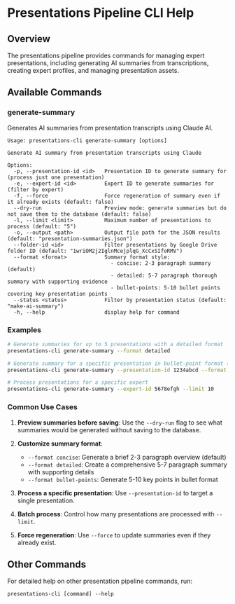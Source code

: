 # Presentations Pipeline CLI Help

## Overview

The presentations pipeline provides commands for managing expert presentations, including generating AI summaries from transcriptions, creating expert profiles, and managing presentation assets.

## Available Commands

### generate-summary

Generates AI summaries from presentation transcripts using Claude AI.

```
Usage: presentations-cli generate-summary [options]

Generate AI summary from presentation transcripts using Claude

Options:
  -p, --presentation-id <id>   Presentation ID to generate summary for (process just one presentation)
  -e, --expert-id <id>         Expert ID to generate summaries for (filter by expert)
  -f, --force                  Force regeneration of summary even if it already exists (default: false)
  --dry-run                    Preview mode: generate summaries but do not save them to the database (default: false)
  -l, --limit <limit>          Maximum number of presentations to process (default: "5")
  -o, --output <path>          Output file path for the JSON results (default: "presentation-summaries.json")
  --folder-id <id>             Filter presentations by Google Drive folder ID (default: "1wriOM2j2IglnMcejplqG_XcCxSIfoRMV")
  --format <format>            Summary format style:
                                 - concise: 2-3 paragraph summary (default)
                                 - detailed: 5-7 paragraph thorough summary with supporting evidence
                                 - bullet-points: 5-10 bullet points covering key presentation points
  --status <status>            Filter by presentation status (default: "make-ai-summary")
  -h, --help                   display help for command
```

### Examples

```bash
# Generate summaries for up to 5 presentations with a detailed format
presentations-cli generate-summary --format detailed

# Generate summary for a specific presentation in bullet-point format (dry run)
presentations-cli generate-summary --presentation-id 1234abcd --format bullet-points --dry-run

# Process presentations for a specific expert
presentations-cli generate-summary --expert-id 5678efgh --limit 10
```

### Common Use Cases

1. **Preview summaries before saving**: Use the `--dry-run` flag to see what summaries would be generated without saving to the database.

2. **Customize summary format**:
   - `--format concise`: Generate a brief 2-3 paragraph overview (default)
   - `--format detailed`: Create a comprehensive 5-7 paragraph summary with supporting details
   - `--format bullet-points`: Generate 5-10 key points in bullet format

3. **Process a specific presentation**: Use `--presentation-id` to target a single presentation.

4. **Batch process**: Control how many presentations are processed with `--limit`.

5. **Force regeneration**: Use `--force` to update summaries even if they already exist.

## Other Commands

For detailed help on other presentation pipeline commands, run:
```
presentations-cli [command] --help
```